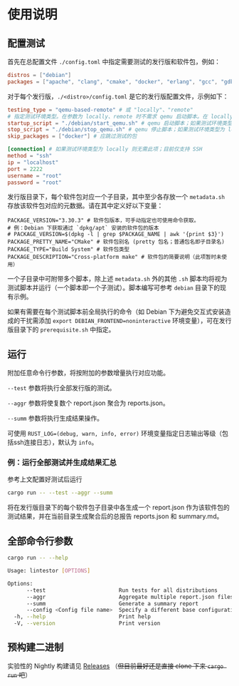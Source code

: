 # 使用说明
## 配置测试
首先在总配置文件 `./config.toml` 中指定需要测试的发行版和软件包，例如：

```toml
distros = ["debian"]
packages = ["apache", "clang", "cmake", "docker", "erlang", "gcc", "gdb", "golang", "haproxy", "libmemcached", "lighttpd", "llvm", "mariadb", "nginx", "nodejs", "numpy", "ocaml"]
```

对于每个发行版，`./<distro>/config.toml` 是它的发行版配置文件，示例如下：
  
```toml
testing_type = "qemu-based-remote" # 或 "locally"、"remote"
# 指定测试环境类型。在参数为 locally、remote 时不需求 qemu 启动脚本。在 locally 时不需求连接信息。
startup_script = "./debian/start_qemu.sh" # qemu 启动脚本；如果测试环境类型为 locally 或 remote 则无需此项
stop_script = "./debian/stop_qemu.sh" # qemu 停止脚本；如果测试环境类型为 locally 或 remote 则无需此项
skip_packages = ["docker"] # 应跳过测试的包

[connection] # 如果测试环境类型为 locally 则无需此项；目前仅支持 SSH
method = "ssh"
ip = "localhost"
port = 2222
username = "root"
password = "root"
```

发行版目录下，每个软件包对应一个子目录，其中至少各存放一个 `metadata.sh` 存放该软件包对应的元数据。请在其中定义好以下变量：
```
PACKAGE_VERSION="3.30.3" # 软件包版本，可手动指定也可使用命令获取。
# 例：Debian 下获取通过 `dpkg/apt` 安装的软件包的版本
# PACKAGE_VERSION=$(dpkg -l | grep $PACKAGE_NAME | awk '{print $3}')
PACKAGE_PRETTY_NAME="CMake" # 软件包别名 (pretty 包名；普通包名即子目录名)
PACKAGE_TYPE="Build System" # 软件包类型
PACKAGE_DESCRIPTION="Cross-platform make" # 软件包的简要说明（此项暂时未使用）
```
一个子目录中可附带多个脚本，除上述 `metadata.sh` 外的其他 `.sh` 脚本均将视为测试脚本并运行（一个脚本即一个子测试）。脚本编写可参考 `debian` 目录下的现有示例。

如果有需要在每个测试脚本前全局执行的命令（如 Debian 下为避免交互式安装造成的干扰需添加 `export DEBIAN_FRONTEND=noninteractive` 环境变量），可在发行版目录下的 `prerequisite.sh` 中指定。

## 运行
附加任意命令行参数，将按附加的参数增量执行对应功能。

`--test` 参数将执行全部发行版的测试。

`--aggr` 参数将使复数个 report.json 聚合为 reports.json。

`--summ` 参数将执行生成结果操作。

可使用 `RUST_LOG=(debug, warn, info, error)` 环境变量指定日志输出等级（包括ssh连接日志），默认为 `info`。

### 例：运行全部测试并生成结果汇总

参考上文配置好测试后运行

```bash
cargo run -- --test --aggr --summ
```

将在发行版目录下的每个软件包子目录中各生成一个 report.json 作为该软件包的测试结果，并在当前目录生成聚合后的总报告 reports.json 和 summary.md。

## 全部命令行参数

```sh
cargo run -- --help
```

```sh
Usage: lintestor [OPTIONS]

Options:
      --test                       Run tests for all distributions
      --aggr                       Aggregate multiple report.json files into a single reports.json
      --summ                       Generate a summary report
      --config <Config file name>  Specify a different base configuration file
  -h, --help                       Print help
  -V, --version                    Print version
```

## 预构建二进制
实验性的 Nightly 构建请见 [Releases](https://github.com/255doesnotexist/lintestor/releases) （~~但目前最好还是直接 clone 下来 `cargo run` 吧~~）